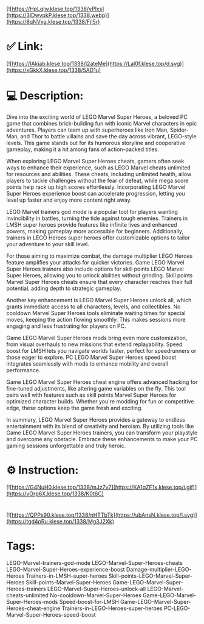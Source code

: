 [![https://HpLqlw.klese.top/1338/yPlxs](https://3IDwvpkP.klese.top/1338.webp)](https://8qNVxg.klese.top/1338/FjI5r)
# ✅ Link:
[![https://IAkiab.klese.top/1338/j2ateMe](https://Lal0f.klese.top/d.svg)](https://xGkkX.klese.top/1338/5AD1u)
# 💻 Description:
Dive into the exciting world of LEGO Marvel Super Heroes, a beloved PC game that combines brick-building fun with iconic Marvel characters in epic adventures. Players can team up with superheroes like Iron Man, Spider-Man, and Thor to battle villains and save the day across vibrant, LEGO-style levels. This game stands out for its humorous storyline and cooperative gameplay, making it a hit among fans of action-packed titles.



When exploring LEGO Marvel Super Heroes cheats, gamers often seek ways to enhance their experience, such as LEGO Marvel cheats unlimited for resources and abilities. These cheats, including unlimited health, allow players to tackle challenges without the fear of defeat, while mega score points help rack up high scores effortlessly. Incorporating LEGO Marvel Super Heroes experience boost can accelerate progression, letting you level up faster and enjoy more content right away.



LEGO Marvel trainers god mode is a popular tool for players wanting invincibility in battles, turning the tide against tough enemies. Trainers in LMSH super heroes provide features like infinite lives and enhanced powers, making gameplay more accessible for beginners. Additionally, trainers in LEGO Heroes super heroes offer customizable options to tailor your adventure to your skill level.



For those aiming to maximize combat, the damage multiplier LEGO Heroes feature amplifies your attacks for quicker victories. Game LEGO Marvel Super Heroes trainers also include options for skill points LEGO Marvel Super Heroes, allowing you to unlock abilities without grinding. Skill points Marvel Super Heroes cheats ensure that every character reaches their full potential, adding depth to strategic gameplay.



Another key enhancement is LEGO Marvel Super Heroes unlock all, which grants immediate access to all characters, levels, and collectibles. No cooldown Marvel Super Heroes tools eliminate waiting times for special moves, keeping the action flowing smoothly. This makes sessions more engaging and less frustrating for players on PC.



Game LEGO Marvel Super Heroes mods bring even more customization, from visual overhauls to new missions that extend replayability. Speed boost for LMSH lets you navigate worlds faster, perfect for speedrunners or those eager to explore. PC LEGO Marvel Super Heroes speed boost integrates seamlessly with mods to enhance mobility and overall performance.



Game LEGO Marvel Super Heroes cheat engine offers advanced hacking for fine-tuned adjustments, like altering game variables on the fly. This tool pairs well with features such as skill points Marvel Super Heroes for optimized character builds. Whether you're modding for fun or competitive edge, these options keep the game fresh and exciting.



In summary, LEGO Marvel Super Heroes provides a gateway to endless entertainment with its blend of creativity and heroism. By utilizing tools like Game LEGO Marvel Super Heroes trainers, you can transform your playstyle and overcome any obstacle. Embrace these enhancements to make your PC gaming sessions unforgettable and truly heroic.

# ⚙️ Instruction:
[![https://G4NuH0.klese.top/1338/mJz7v7](https://KA1qZF1x.klese.top/i.gif)](https://vOrp6X.klese.top/1338/K0t6C)
#
[![https://QPPs90.klese.top/1338/nHTTbTk](https://ubAnsN.klese.top/l.svg)](https://tgd4pRu.klese.top/1338/Mg3J2Xk)
# Tags:
LEGO-Marvel-trainers-god-mode LEGO-Marvel-Super-Heroes-cheats LEGO-Marvel-Super-Heroes-experience-boost Damage-multiplier-LEGO-Heroes Trainers-in-LMSH-super-heroes Skill-points-LEGO-Marvel-Super-Heroes Skill-points-Marvel-Super-Heroes Game-LEGO-Marvel-Super-Heroes-trainers LEGO-Marvel-Super-Heroes-unlock-all LEGO-Marvel-cheats-unlimited No-cooldown-Marvel-Super-Heroes Game-LEGO-Marvel-Super-Heroes-mods Speed-boost-for-LMSH Game-LEGO-Marvel-Super-Heroes-cheat-engine Trainers-in-LEGO-Heroes-super-heroes PC-LEGO-Marvel-Super-Heroes-speed-boost






